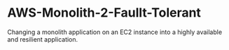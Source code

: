 # AWS-Monolith-2-Faullt-Tolerant
Changing a monolith application on an EC2 instance into a highly available and resilient application.
